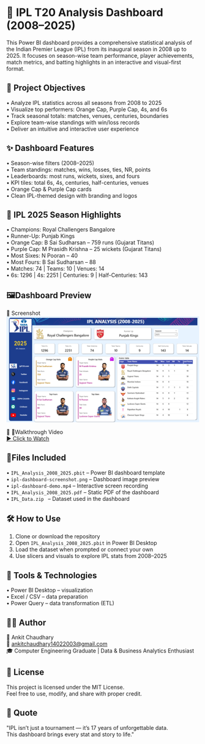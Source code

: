 # 🏏 IPL T20 Analysis Dashboard (2008–2025)

This Power BI dashboard provides a comprehensive statistical analysis of the Indian Premier League (IPL) from its inaugural season in 2008 up to 2025. It focuses on season-wise team performance, player achievements, match metrics, and batting highlights in an interactive and visual-first format.

## 📌 Project Objectives

• Analyze IPL statistics across all seasons from 2008 to 2025  
• Visualize top performers: Orange Cap, Purple Cap, 4s, and 6s  
• Track seasonal totals: matches, venues, centuries, boundaries  
• Explore team-wise standings with win/loss records  
• Deliver an intuitive and interactive user experience  

## ✨ Dashboard Features

• Season-wise filters (2008–2025)  
• Team standings: matches, wins, losses, ties, NR, points  
• Leaderboards: most runs, wickets, sixes, and fours  
• KPI tiles: total 6s, 4s, centuries, half-centuries, venues  
• Orange Cap & Purple Cap cards  
• Clean IPL-themed design with branding and logos  

## 🚀 IPL 2025 Season Highlights

• Champions: Royal Challengers Bangalore  
• Runner-Up: Punjab Kings  
• Orange Cap: B Sai Sudharsan – 759 runs (Gujarat Titans)  
• Purple Cap: M Prasidh Krishna – 25 wickets (Gujarat Titans)  
• Most Sixes: N Pooran – 40  
• Most Fours: B Sai Sudharsan – 88  
• Matches: 74 | Teams: 10 | Venues: 14  
• 6s: 1296 | 4s: 2251 | Centuries: 9 | Half-Centuries: 143  

## 🖼️Dashboard Preview

📸 Screenshot  
![IPL Dashboard](./ipl-dashboard-screenshot.png)

🎥 📂Walkthrough Video  
[▶️ Click to Watch](./ipl-dashboard-demo.mp4)

## 📂Files Included

• `IPL_Analysis_2008_2025.pbit` – Power BI dashboard template  
• `ipl-dashboard-screenshot.png` – Dashboard image preview  
• `ipl-dashboard-demo.mp4` – Interactive screen recording  
• `IPL_Analysis_2008_2025.pdf` – Static PDF of the dashboard  
• `IPL_Data.zip ` – Dataset used in the dashboard  

## 🛠️ How to Use

1. Clone or download the repository  
2. Open `IPL_Analysis_2008_2025.pbit` in Power BI Desktop  
3. Load the dataset when prompted or connect your own  
4. Use slicers and visuals to explore IPL stats from 2008–2025  

## 🧰 Tools & Technologies

• Power BI Desktop – visualization  
• Excel / CSV – data preparation  
• Power Query – data transformation (ETL)  

## 👨‍💻 Author

👤 Ankit Chaudhary                                                                                                                                                                                                   
📧 ankitchaudhary14022003@gmail.com                                                                                                                                                                                  
🎓 Computer Engineering Graduate | Data & Business Analytics Enthusiast

## 📄 License

This project is licensed under the MIT License.  
Feel free to use, modify, and share with proper credit.

## 💬 Quote

"IPL isn’t just a tournament — it’s 17 years of unforgettable data.  
This dashboard brings every stat and story to life."
